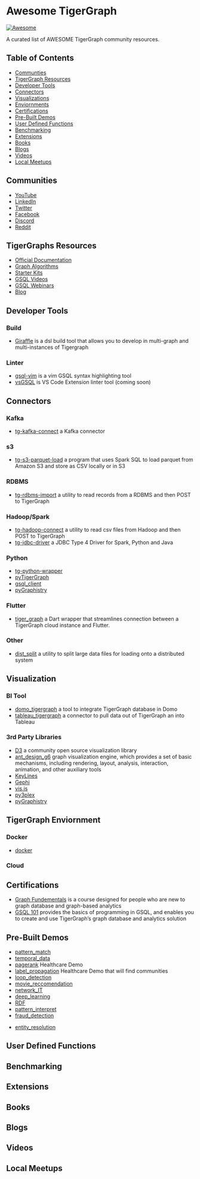 <!-- As a Community Member Feel free to add anything that you think would help others in the community -->
# Awesome TigerGraph
[![Awesome](https://awesome.re/badge-flat.svg)](https://awesome.re)

A curated list of AWESOME TigerGraph community resources. 

## Table of Contents

* [Communties](#communities)
* [TigerGraph Resources](#tigergraph-resources)
* [Developer Tools](#developer-tools)
* [Connectors](#connectors)
* [Visualizations](#visualizations)
* [Enviornments](#enviornments)
* [Certifications](#certifications)
* [Pre-Built Demos](#pre-built-demos)
* [User Defined Functions](#user-defined-functions)
* [Benchmarking](#benchmarking)
* [Extensions](#extensions)
* [Books](#books)
* [Blogs](#blogs)
* [Videos](#videos)
* [Local Meetups](#local-meetups) 

## Communities
* [YouTube](https://www.youtube.com/tigergraph)
* [LinkedIn](https://www.linkedin.com/company/tigergraph/)
* [Twitter](https://twitter.com/TigerGraphDB)
* [Facebook](https://www.facebook.com/TigerGraphDB/)
* [Discord](https://discord.gg/F2c9b9v)
* [Reddit](https://www.reddit.com/r/tigergraph/)

## TigerGraphs Resources
* [Official Documentation]()
* [Graph Algorithms](https://github.com/tigergraph/gsql-graph-algorithms)
* [Starter Kits](https://www.youtube.com/playlist?list=PLq4l3NnrSRp5SMFUp3YLQRj5SBYbnB7fU)
* [GSQL Videos](https://www.youtube.com/playlist?list=PLq4l3NnrSRp6vaCWmookIZJefDkAPvaxS)
* [GSQL Webinars](https://www.youtube.com/playlist?list=PLq4l3NnrSRp4IGO-CgwjRa1JqxN-vWATx)
* [Blog](https://www.tigergraph.com/blog/)

## Developer Tools
### Build
* [Giraffle](https://github.com/Optum/giraffle) is a dsl build tool that allows you to develop in multi-graph and multi-instances of Tigergraph

### Linter
* [gsql-vim](https://github.com/jmeekhof/gsql-vim) is a vim GSQL syntax highlighting tool
* [vsGSQL](/) is VS Code Extension linter tool (coming soon)

## Connectors
### Kafka
* [tg-kafka-connect](https://github.com/tigergraph/ecosys/tree/master/tools/etl/tg-kafka-connect/com/tigergraph/connector) a Kafka connector

### s3
* [tg-s3-parquet-load](https://github.com/tigergraph/ecosys/tree/master/tools/etl/tg-s3-parquet-load) a program that uses Spark SQL to load parquet from Amazon S3 and store as CSV locally or in S3

### RDBMS
* [tg-rdbms-import](https://github.com/tigergraph/ecosys/tree/master/etl/tg-rdbms-import) a utility to read records from a RDBMS and then POST to TigerGraph

### Hadoop/Spark
* [tg-hadoop-connect](https://github.com/tigergraph/ecosys/tree/master/tools/etl/tg-hadoop-connect) a utility to read csv files from Hadoop and then POST to TigerGraph
* [tg-jdbc-driver](https://github.com/tigergraph/ecosys/tree/master/tools/etl/tg-jdbc-driver) a JDBC Type 4 Driver for Spark, Python and Java

### Python
* [tg-python-wrapper](https://github.com/tigergraph/ecosys/tree/master/tools/etl/tg-python-wrapper)
* [pyTigerGraph](https://pypi.org/project/pyTigerGraph/)
* [gsql_client](https://github.com/dingmaotu/gsql_client)
* [pyGraphistry](https://github.com/graphistry/pygraphistry/tree/master/demos/demos_databases_apis/tigergraph)

### Flutter
* [tiger_graph](https://pub.dev/packages/tiger_graph) a Dart wrapper that streamlines connection between a TigerGraph cloud instance and Flutter.

### Other
* [dist_split](https://github.com/tigergraph/ecosys/tree/master/tools/etl/dist_split) a utility to split large data files for loading onto a distributed system

## Visualization
### BI Tool
* [domo_tigergraph](/) a tool to integrate TigerGraph database in Domo
* [tableau_tigergraph](/) a connector to pull data out of TigerGraph an into Tableau

### 3rd Party Libraries
* [D3](https://github.com/d3/d3/wiki/Gallery) a community open source visualization library
* [ant_design_g6](https://g6.antv.vision/en/docs/manual/introduction) graph visualization engine, which provides a set of basic mechanisms, including rendering, layout, analysis, interaction, animation, and other auxiliary tools
* [KeyLines](https://cambridge-intelligence.com/keylines/)
* [Gephi](https://gephi.org/)
* [vis.js](https://visjs.org/)
* [py3plex](https://github.com/SkBlaz/Py3plex)
* [pyGraphistry](https://github.com/graphistry/pygraphistry/tree/master/demos/demos_databases_apis/tigergraph)

## TigerGraph Enviornment
### Docker
* [docker](https://github.com/tigergraph/ecosys/tree/master/demos/guru_scripts/docker)

### Cloud

## Certifications
* [Graph Fundementals](https://www.tigergraph.com/certification-graph-fundamentals/) is a course designed for people who are new to graph database and graph-based analytics
* [GSQL 101](https://www.tigergraph.com/certification-gsql-101/) provides the basics of programming in GSQL, and enables you to create and use TigerGraph’s graph database and analytics solution

## Pre-Built Demos
* [pattern_match](https://github.com/tigergraph/ecosys/tree/master/demos/guru_scripts/pattern_match)
* [temporal_data](https://github.com/tigergraph/ecosys/tree/master/demos/guru_scripts/temporal_data)
* [pagerank](https://github.com/tigergraph/ecosys/tree/master/demos/guru_scripts/pagerank_demo) Healthcare Demo
* [label_propagation](https://github.com/tigergraph/ecosys/tree/master/demos/guru_scripts/comm_dect_demo) Healthcare Demo that will find communities
* [loop_detection](https://github.com/tigergraph/ecosys/tree/master/demos/guru_scripts/loop_detection_demo)
* [movie_reccomendation](https://github.com/tigergraph/ecosys/tree/master/demos/guru_scripts/movie_recommendation)
* [network_IT](https://github.com/tigergraph/ecosys/tree/master/demos/guru_scripts/network_IT_resource)
* [deep_learning](https://github.com/tigergraph/ecosys/tree/master/demos/guru_scripts/guru19_deep_learning)
* [RDF](https://github.com/tigergraph/ecosys/tree/master/demos/guru_scripts/RDF)
* [pattern_interpret](https://github.com/tigergraph/ecosys/tree/master/demos/guru_scripts/guru15_pattern_interpret)
* [fraud_detection](https://github.com/tigergraph/ecosys/tree/master/demos/guru_scripts/fraud_detection_demo)
<!--- Is this an actual repo --->
* [entity_resolution](https://github.com/tigergraph/ecosys/tree/master/demos/guru_scripts/entity_resolution)

## User Defined Functions
## Benchmarking
## Extensions
## Books
## Blogs
## Videos
## Local Meetups
